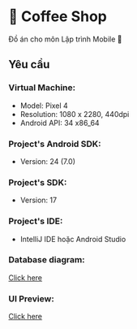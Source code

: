 
# 📲 Coffee Shop
Đồ án cho môn Lập trình Mobile 📱
## Yêu cầu
### Virtual Machine:
- Model: Pixel 4
- Resolution: 1080 x 2280, 440dpi
- Android API: 34 x86_64
### Project's Android SDK:
- Version: 24 (7.0)
### Project's SDK:
- Version: 17
### Project's IDE:
- IntelliJ IDE hoặc Android Studio
### Database diagram:
[Click here](https://drive.google.com/file/d/1AifNGG-rSdlzweaVWvmlHa2kPiMpy25U/view?usp=sharing)
### UI Preview:
[Click here](https://mir-s3-cdn-cf.behance.net/project_modules/max_3840/37d3aa190474427.65bb6edc29de6.png)
